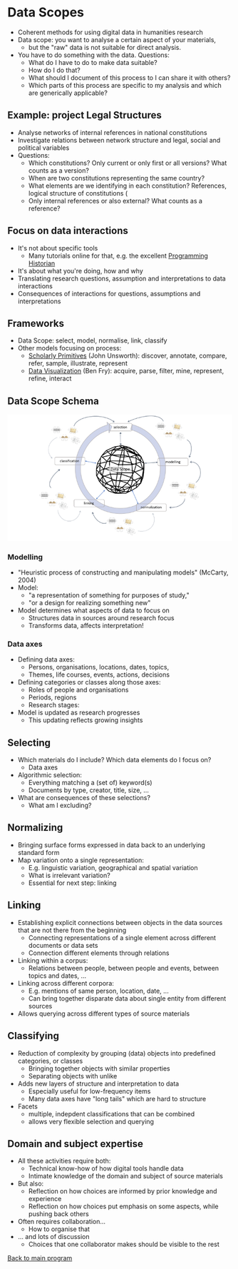# Data Scopes

- Coherent methods for using digital data in humanities research
- Data scope: you want to analyse a certain aspect of your materials,
    - but the "raw" data is not suitable for direct analysis.
- You have to do something with the data. Questions:
    - What do I have to do to make data suitable?
    - How do I do that?
    - What should I document of this process to I can share it with others?
    - Which parts of this process are specific to my analysis and which are generically applicable?

## Example: project Legal Structures

- Analyse networks of internal references in national constitutions
- Investigate relations between network structure and legal, social and political variables
- Questions:
    - Which constitutions? Only current or only first or all versions? What counts as a version?
    - When are two constitutions representing the same country?
    - What elements are we identifying in each constitution? References, logical structure of constitutions (
    - Only internal references or also external? What counts as a reference? 

## Focus on data interactions
- It's not about specific tools
    - Many tutorials online for that, e.g. the excellent [Programming Historian](https://programminghistorian.org)
- It's about what you're doing, how and why
- Translating research questions, assumption and interpretations to data interactions
- Consequences of interactions for questions, assumptions and interpretations

## Frameworks

- Data Scope: select, model, normalise, link, classify
- Other models focusing on process:
    - [Scholarly Primitives](https://www.google.com/sheets/about/) (John Unsworth): discover, annotate, compare, refer, sample, illustrate, represent
    - [Data Visualization](https://www.google.com/sheets/about/) (Ben Fry): acquire, parse, filter, mine, represent, refine, interact

## Data Scope Schema

<img src="../../images/schema-data-scope.jpg"/>

### Modelling

- "Heuristic process of constructing and manipulating models" (McCarty, 2004)
- Model: 
    - "a representation of something for purposes of study,"
    - "or a design for realizing something new"
- Model determines what aspects of data to focus on
    - Structures data in sources around research focus
    - Transforms data, affects interpretation!

### Data axes

- Defining data axes: 
    - Persons, organisations, locations, dates, topics, 
    - Themes, life courses, events, actions, decisions
- Defining categories or classes along those axes: 
    - Roles of people and organisations
    - Periods, regions
    - Research stages:
- Model is updated as research progresses
    - This updating reflects growing insights

## Selecting

- Which materials do I include? Which data elements do I focus on?
    - Data axes
- Algorithmic selection:
    - Everything matching a (set of) keyword(s)
    - Documents by type, creator, title, size, ...
- What are consequences of these selections?
    - What am I excluding?

## Normalizing

- Bringing surface forms expressed in data back to an underlying standard form
- Map variation onto a single representation:
    - E.g. linguistic variation, geographical and spatial variation
    - What is irrelevant variation?
    - Essential for next step: linking

## Linking

- Establishing explicit connections between objects in the data sources that are not there from the beginning
    - Connecting representations of a single element across different documents or data sets
    - Connection different elements through relations
- Linking within a corpus:
    - Relations between people, between people and events, between topics and dates, ...
- Linking across different corpora:
    - E.g. mentions of same person, location, date, ...
    - Can bring together disparate data about single entity from different sources
- Allows querying across different types of source materials

## Classifying

- Reduction of complexity by grouping (data) objects into predefined categories, or classes
    - Bringing together objects with similar properties
    - Separating objects with unlike
- Adds new layers of structure and interpretation to data
    - Especially useful for low-frequency items
    - Many data axes have "long tails" which are hard to structure
- Facets
    - multiple, indepdent classifications that can be combined
    - allows very flexible selection and querying

## Domain and subject expertise

- All these activities require both:
    - Technical know-how of how digital tools handle data
    - Intimate knowledge of the domain and subject of source materials
- But also:
    - Reflection on how choices are informed by prior knowledge and experience
    - Reflection on how choices put emphasis on some aspects, while pushing back others
- Often requires collaboration...
    - How to organise that
- ... and lots of discussion
    - Choices that one collaborator makes should be visible to the rest


[Back to main program](programma_dag1.md#)

